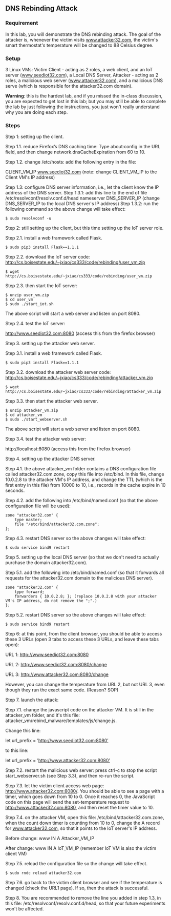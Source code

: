## DNS Rebinding Attack

### Requirement

In this lab, you will demonstrate the DNS rebinding attack. The goal of the attacker is, whenever the victim visits www.attacker32.com, the victim's smart thermostat's temperature will be changed to 88 Celsius degree.

### Setup

3 Linux VMs: Victim Client - acting as 2 roles, a web client, and an IoT server (www.seediot32.com), a Local DNS Server, Attacker - acting as 2 roles, a malicious web server (www.attacker32.com), and a malicious DNS serve (which is responsible for the attacker32.com domain).

**Warning**: this is the hardest lab, and if you missed the in-class discussion, you are expected to get lost in this lab; but you may still be able to complete the lab by just following the instructions, you just won't really understand why you are doing each step.

### Steps

Step 1: setting up the client.

Step 1.1. reduce Firefox’s DNS caching time: Type about:config in the URL field, and then change network.dnsCacheExpiration from 60 to 10.

Step 1.2. change /etc/hosts: add the following entry in the file:

CLIENT_VM_IP	www.seediot32.com (note: change CLIENT_VM_IP to the Client VM's IP address)

Step 1.3: configure DNS server information, i.e., let the client know the IP address of the DNS server.
Step 1.3.1: add this line to the end of file /etc/resolvconf/resolv.conf.d/head
nameserver DNS_SERVER_IP (change DNS_SERVER_IP to the local DNS server's IP address)
Step 1.3.2: run the following command so the above change will take effect:

```console
$ sudo resolvconf -u
```

Step 2: still setting up the client, but this time setting up the IoT server role.

Step 2.1. install a web framework called Flask.

```console
$ sudo pip3 install Flask==1.1.1
```

Step 2.2. download the IoT server code: http://cs.boisestate.edu/~jxiao/cs333/code/rebinding/user_vm.zip

```console
$ wget http://cs.boisestate.edu/~jxiao/cs333/code/rebinding/user_vm.zip
```

Step 2.3. then start the IoT server:

```console
$ unzip user_vm.zip
$ cd user_vm
$ sudo ./start_iot.sh
```

The above script will start a web server and listen on port 8080.

Step 2.4. test the IoT server:

http://www.seediot32.com:8080 (access this from the firefox browser)

Step 3. setting up the attacker web server.

Step 3.1. install a web framework called Flask.

```console
$ sudo pip3 install Flask==1.1.1
```

Step 3.2. download the attacker web server code: http://cs.boisestate.edu/~jxiao/cs333/code/rebinding/attacker_vm.zip

```console
$ wget http://cs.boisestate.edu/~jxiao/cs333/code/rebinding/attacker_vm.zip
```

Step 3.3. then start the attacker web server.

```console
$ unzip attacker_vm.zip
$ cd attacker_vm
$ sudo ./start_webserver.sh
```

The above script will start a web server and listen on port 8080.

Step 3.4. test the attacker web server:

http://localhost:8080 (access this from the firefox browser)

Step 4. setting up the attacker DNS server.

Step 4.1. the above attacker_vm folder contains a DNS configuration file called attacker32.com.zone, copy this file into /etc/bind. In this file, change 10.0.2.8 to the attacker VM's IP address, and change the TTL (which is the first entry in this file) from 10000 to 10, i.e., records in the cache expire in 10 seconds.

Step 4.2. add the following into /etc/bind/named.conf (so that the above configuration file will be used):

```console
zone "attacker32.com" {
	type master;
	file "/etc/bind/attacker32.com.zone";
};
```

Step 4.3. restart DNS server so the above changes will take effect:

```console
$ sudo service bind9 restart
```

Step 5. setting up the local DNS server (so that we don't need to actually purchase the domain attacker32.com).

Step 5.1. add the following into /etc/bind/named.conf (so that it forwards all requests for the attacker32.com domain to the malicious DNS server).

```console
zone "attacker32.com" {
	type forward;
	forwarders { 10.0.2.8; }; (replace 10.0.2.8 with your attacker VM's IP address, do not remove the ";".)
};
```

Step 5.2. restart DNS server so the above changes will take effect:

```console
$ sudo service bind9 restart
```

Step 6: at this point, from the client browser, you should be able to access these 3 URLs (open 3 tabs to access these 3 URLs, and leave these tabs open):

URL 1: http://www.seediot32.com:8080

URL 2: http://www.seediot32.com:8080/change

URL 3: http://www.attacker32.com:8080/change

However, you can change the temperature from URL 2, but not URL 3, even though they run the exact same code. (Reason? SOP)

Step 7. launch the attack:

Step 7.1. change the javascript code on the attacker VM. It is still in the attacker_vm folder, and it's this file: attacker_vm/rebind_malware/templates/js/change.js.

Change this line:

let url_prefix = ’http://www.seediot32.com:8080’

to this line:

let url_prefix = ’http://www.attacker32.com:8080’

Step 7.2. restart the malicious web server: press ctrl-c to stop the script start_webserver.sh (see Step 3.3), and then re-run the script.

Step 7.3. let the victim client access web page: http://www.attacker32.com:8080/. You should be able to see a page with a timer, which goes down from 10 to 0. Once it reaches 0, the JavaScript code on this page will send the set-temperature request to http://www.attacker32.com:8080, and then reset the timer value to 10. 

Step 7.4. on the attacker VM, open this file: /etc/bind/attacker32.com.zone, when the count down timer is counting from 10 to 0, change the A record for www.attacker32.com, so that it points to the IoT server's IP address.

Before change:
www IN A Attacker_VM_IP

After change:
www IN A IoT_VM_IP (remember IoT VM is also the victim client VM)

Step 7.5. reload the configuration file so the change will take effect.

```console
$ sudo rndc reload attacker32.com
```

Step 7.6. go back to the victim client browser and see if the temperature is changed (check the URL1 page). If so, then the attack is successful.

Step 8. You are recommended to remove the line you added in step 1.3, in this file: /etc/resolvconf/resolv.conf.d/head, so that your future experiments won't be affected.
